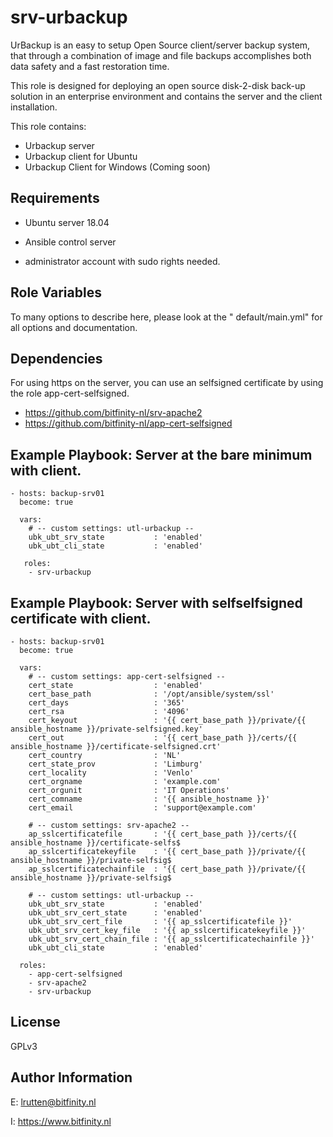 srv-urbackup
========= 

UrBackup is an easy to setup Open Source client/server backup system, that through a combination of image and file backups accomplishes both data safety and a fast restoration time.

This role is designed for deploying an open source disk-2-disk back-up solution in an enterprise environment and contains the server and the client installation. 

This role contains:
* Urbackup server
* Urbackup client for Ubuntu
* Urbackup Client for Windows (Coming soon)

Requirements
------------

* Ubuntu server 18.04
* Ansible control server

* administrator account with sudo rights needed.


Role Variables
--------------

To many options to describe here, please look at
the " default/main.yml" for all options and documentation.

Dependencies
------------

For using https on the server, you can use an selfsigned certificate by using the role app-cert-selfsigned.

* https://github.com/bitfinity-nl/srv-apache2
* https://github.com/bitfinity-nl/app-cert-selfsigned


Example Playbook: Server at the bare minimum with client.
---------------------------------------------------------

    - hosts: backup-srv01
      become: true

      vars: 
        # -- custom settings: utl-urbackup --
        ubk_ubt_srv_state           : 'enabled'
        ubk_ubt_cli_state           : 'enabled'

       roles:
        - srv-urbackup         


Example Playbook: Server with selfselfsigned certificate with client. 
---------------------------------------------------------------------

    - hosts: backup-srv01
      become: true

      vars:   
        # -- custom settings: app-cert-selfsigned --
        cert_state                  : 'enabled'
        cert_base_path              : '/opt/ansible/system/ssl'
        cert_days                   : '365'
        cert_rsa                    : '4096'
        cert_keyout                 : '{{ cert_base_path }}/private/{{ ansible_hostname }}/private-selfsigned.key'
        cert_out                    : '{{ cert_base_path }}/certs/{{ ansible_hostname }}/certificate-selfsigned.crt'
        cert_country                : 'NL'
        cert_state_prov             : 'Limburg'
        cert_locality               : 'Venlo'
        cert_orgname                : 'example.com'
        cert_orgunit                : 'IT Operations'
        cert_comname                : '{{ ansible_hostname }}'
        cert_email                  : 'support@example.com'      

        # -- custom settings: srv-apache2 --
        ap_sslcertificatefile       : '{{ cert_base_path }}/certs/{{ ansible_hostname }}/certificate-selfs$
        ap_sslcertificatekeyfile    : '{{ cert_base_path }}/private/{{ ansible_hostname }}/private-selfsig$
        ap_sslcertificatechainfile  : '{{ cert_base_path }}/private/{{ ansible_hostname }}/private-selfsig$

        # -- custom settings: utl-urbackup --
        ubk_ubt_srv_state           : 'enabled'
        ubk_ubt_srv_cert_state      : 'enabled'       
        ubk_ubt_srv_cert_file       : '{{ ap_sslcertificatefile }}'
        ubk_ubt_srv_cert_key_file   : '{{ ap_sslcertificatekeyfile }}'
        ubk_ubt_srv_cert_chain_file : '{{ ap_sslcertificatechainfile }}'
        ubk_ubt_cli_state           : 'enabled'
      
      roles:
        - app-cert-selfsigned
        - srv-apache2
        - srv-urbackup
         


License
-------

GPLv3

Author Information
------------------

E: lrutten@bitfinity.nl

I: https://www.bitfinity.nl
